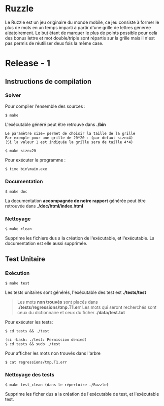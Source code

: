 Ruzzle
==
Le Ruzzle est un jeu originaire du monde mobile, ce jeu consiste à former le plus de mots en un temps imparti à partir
d'une grille de lettres générée aléatoirement.
Le but étant de marquer le plus de points possible pour celà des bonus lettre et mot double/triple sont répartis sur la grille
mais il n'est pas permis de réutiliser deux fois la même case.

# Release - 1

## Instructions de compilation
### Solver
Pour compiler l'ensemble des sources :
```
$ make
```
 L'exécutable généré peut être retrouvé dans **./bin**



	Le paramètre size= permet de choisir la taille de la grille
	Par exemple pour une grille de 20*20 : (par defaut size=4)
	(Si la valeur 1 est indiquée la grille sera de taille 4*4)
```
$ make size=20
```


Pour exécuter le programme :

```
$ time bin\main.exe
```
### Documentation
```
$ make doc
```
La documentation **accompagnée de notre rapport**  générée peut être retrouvée dans **./doc/html/index.html**
### Nettoyage
```
$ make clean
```
 Supprime les fichiers dus a la création de l'exécutable, et l'exécutable.
La documentation est elle aussi supprimée.

## Test Unitaire
### Exécution
```
$ make test
```
Les tests unitaires sont générés, l'exécutable des test est **./tests/test**
>Les mots **non trouvés** sont placés dans **./tests/regressions/tmp.T1.err**
>Les mots qui seront recherchés sont ceux du dictionnaire et ceux du ficher **./data/test.txt**

Pour exécuter les tests:

```
$ cd tests && ./test

(si -bash: ./test: Permission denied)
$ cd tests && sudo ./test
```

Pour afficher les mots non trouvés dans l'arbre
```
$ cat regressions/tmp.T1.err
```
### Nettoyage des tests
```
$ make test_clean (dans le répertoire ./Ruzzle)
```
 Supprime les ficher dus a la création de l'exécutable de test, et l'exécutable test.
